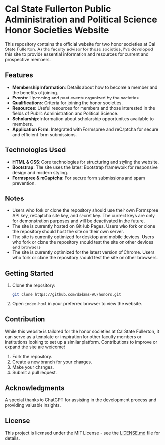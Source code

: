 # Cal State Fullerton Public Administration and Political Science Honor Societies Website

This repository contains the official website for two honor societies at Cal State Fullerton. As the faculty advisor for these societies, I've developed this site to provide essential information and resources for current and prospective members.

## Features

- **Membership Information**: Details about how to become a member and the benefits of joining.
- **Events**: Upcoming and past events organized by the societies.
- **Qualifications**: Criteria for joining the honor societies.
- **Resources**: Useful resources for members and those interested in the fields of Public Administration and Political Science.
- **Scholarship**: Information about scholarship opportunities available to members.
- **Application Form**: Integrated with Formspree and reCaptcha for secure and efficient form submissions.

## Technologies Used

- **HTML & CSS**: Core technologies for structuring and styling the website.
- **Bootstrap**: The site uses the latest Bootstrap framework for responsive design and modern styling.
- **Formspree & reCaptcha**: For secure form submissions and spam prevention.

## Notes

- Users who fork or clone the repository should use their own Formspree API key, reCaptcha site key, and secret key. The current keys are only for demonstration purposes and will be deactivated in the future.
- The site is currently hosted on GitHub Pages. Users who fork or clone the repository should host the site on their own server.
- The site is currently optimized for desktop and mobile devices. Users who fork or clone the repository should test the site on other devices and browsers.
- The site is currently optimized for the latest version of Chrome. Users who fork or clone the repository should test the site on other browsers.

## Getting Started

1. Clone the repository:
   ```bash
   git clone https://github.com/dadams-AU/honors.git
   ```
2. Open `index.html` in your preferred browser to view the website.

## Contribution

While this website is tailored for the honor societies at Cal State Fullerton, it can serve as a template or inspiration for other faculty members or institutions looking to set up a similar platform. Contributions to improve or expand the site are welcome!

1. Fork the repository.
2. Create a new branch for your changes.
3. Make your changes.
4. Submit a pull request.

## Acknowledgments

A special thanks to ChatGPT for assisting in the development process and providing valuable insights.

## License
 
This project is licensed under the MIT License - see the [LICENSE.md](LICENSE.md) file for details.
